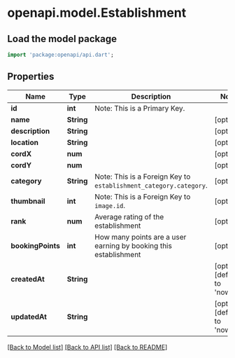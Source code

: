 # openapi.model.Establishment

## Load the model package
```dart
import 'package:openapi/api.dart';
```

## Properties
Name | Type | Description | Notes
------------ | ------------- | ------------- | -------------
**id** | **int** | Note: This is a Primary Key.<pk/> | 
**name** | **String** |  | [optional] 
**description** | **String** |  | [optional] 
**location** | **String** |  | [optional] 
**cordX** | **num** |  | [optional] 
**cordY** | **num** |  | [optional] 
**category** | **String** | Note: This is a Foreign Key to `establishment_category.category`.<fk table='establishment_category' column='category'/> | [optional] 
**thumbnail** | **int** | Note: This is a Foreign Key to `image.id`.<fk table='image' column='id'/> | [optional] 
**rank** | **num** | Average rating of the establishment | [optional] 
**bookingPoints** | **int** | How many points are a user earning by booking this establishment | [optional] 
**createdAt** | **String** |  | [optional] [default to 'now()']
**updatedAt** | **String** |  | [optional] [default to 'now()']

[[Back to Model list]](../README.md#documentation-for-models) [[Back to API list]](../README.md#documentation-for-api-endpoints) [[Back to README]](../README.md)



